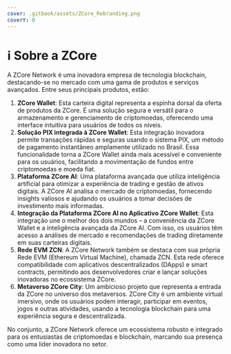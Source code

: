 ```yaml
---
cover: .gitbook/assets/ZCore_Rebranding.png
coverY: 0
---
```


# ℹ Sobre a ZCore

A ZCore Network é uma inovadora empresa de tecnologia blockchain, destacando-se no mercado com uma gama de produtos e serviços avançados. Entre seus principais produtos, estão:

1. **ZCore Wallet**: Esta carteira digital representa a espinha dorsal da oferta de produtos da ZCore. É uma solução segura e versátil para o armazenamento e gerenciamento de criptomoedas, oferecendo uma interface intuitiva para usuários de todos os níveis.
2. **Solução PIX integrada à ZCore Wallet**: Esta integração inovadora permite transações rápidas e seguras usando o sistema PIX, um método de pagamento instantâneo amplamente utilizado no Brasil. Essa funcionalidade torna a ZCore Wallet ainda mais acessível e conveniente para os usuários, facilitando a movimentação de fundos entre criptomoedas e moeda fiat.
3. **Plataforma ZCore AI**: Uma plataforma avançada que utiliza inteligência artificial para otimizar a experiência de trading e gestão de ativos digitais. A ZCore AI analisa o mercado de criptomoedas, fornecendo insights valiosos e ajudando os usuários a tomar decisões de investimento mais informadas.
4. **Integração da Plataforma ZCore AI no Aplicativo ZCore Wallet**: Esta integração une o melhor dos dois mundos – a conveniência da ZCore Wallet e a inteligência avançada da ZCore AI. Com isso, os usuários têm acesso a análises de mercado e recomendações de trading diretamente em suas carteiras digitais.
5. **Rede EVM ZCN**: A ZCore Network também se destaca com sua própria Rede EVM (Ethereum Virtual Machine), chamada ZCN. Esta rede oferece compatibilidade com aplicativos descentralizados (DApps) e smart contracts, permitindo aos desenvolvedores criar e lançar soluções inovadoras no ecossistema ZCore.
6. **Metaverso ZCore City**: Um ambicioso projeto que representa a entrada da ZCore no universo dos metaversos. ZCore City é um ambiente virtual imersivo, onde os usuários podem interagir, participar em eventos, jogos e outras atividades, usando a tecnologia blockchain para uma experiência segura e descentralizada.

No conjunto, a ZCore Network oferece um ecossistema robusto e integrado para os entusiastas de criptomoedas e blockchain, marcando sua presença como uma líder inovadora no setor.
